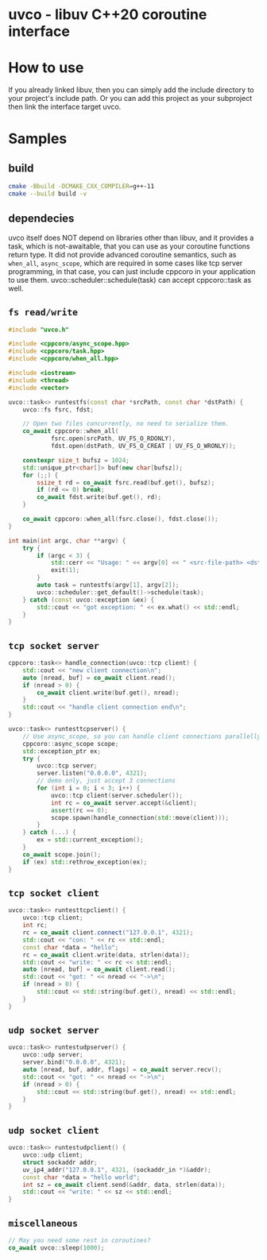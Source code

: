 # uvco - libuv C++20 coroutine interface

# How to use
If you already linked libuv, then you can simply add the include directory to your project's include path. Or you can add this project as your subproject then link the interface target uvco.

# Samples

## build

```bash
cmake -Bbuild -DCMAKE_CXX_COMPILER=g++-11
cmake --build build -v
```
## dependecies
uvco itself does NOT depend on libraries other than libuv, and it provides a task<T>, which is not-awaitable, that you can use as your coroutine functions return type. It did not provide advanced coroutine semantics, such as `when_all`, `async_scope`, which are required in some cases like tcp server programming, in that case, you can just include cppcoro in your application to use them. uvco::scheduler::schedule(task) can accept cppcoro::task as well.

## `fs read/write`
```c++
#include "uvco.h"

#include <cppcoro/async_scope.hpp>
#include <cppcoro/task.hpp>
#include <cppcoro/when_all.hpp>

#include <iostream>
#include <thread>
#include <vector>

uvco::task<> runtestfs(const char *srcPath, const char *dstPath) {
    uvco::fs fsrc, fdst;

    // Open two files concurrently, no need to serialize them.
    co_await cppcoro::when_all(
            fsrc.open(srcPath, UV_FS_O_RDONLY),
            fdst.open(dstPath, UV_FS_O_CREAT | UV_FS_O_WRONLY));

    constexpr size_t bufsz = 1024;
    std::unique_ptr<char[]> buf(new char[bufsz]);
    for (;;) {
        ssize_t rd = co_await fsrc.read(buf.get(), bufsz);
        if (rd <= 0) break;
        co_await fdst.write(buf.get(), rd);
    }

    co_await cppcoro::when_all(fsrc.close(), fdst.close());
}

int main(int argc, char **argv) {
    try {
        if (argc < 3) {
            std::cerr << "Usage: " << argv[0] << " <src-file-path> <dst-file-path>\n";
            exit(1);
        }
        auto task = runtestfs(argv[1], argv[2]);
        uvco::scheduler::get_default()->schedule(task);
    } catch (const uvco::exception &ex) {
        std::cout << "got exception: " << ex.what() << std::endl;
    }
}
```

## `tcp socket server`

```c++
cppcoro::task<> handle_connection(uvco::tcp client) {
    std::cout << "new client connection\n";
    auto [nread, buf] = co_await client.read();
    if (nread > 0) {
        co_await client.write(buf.get(), nread);
    }
    std::cout << "handle client connection end\n";
}

uvco::task<> runtesttcpserver() {
    // Use async_scope, so you can handle client connections parallelly
    cppcoro::async_scope scope;
    std::exception_ptr ex;
    try {
        uvco::tcp server;
        server.listen("0.0.0.0", 4321);
        // demo only, just accept 3 connections
        for (int i = 0; i < 3; i++) {
            uvco::tcp client(server.scheduler());
            int rc = co_await server.accept(&client);
            assert(rc == 0);
            scope.spawn(handle_connection(std::move(client)));
        }
    } catch (...) {
        ex = std::current_exception();
    }
    co_await scope.join();
    if (ex) std::rethrow_exception(ex);
}
```

## `tcp socket client`

```c++
uvco::task<> runtesttcpclient() {
    uvco::tcp client;
    int rc;
    rc = co_await client.connect("127.0.0.1", 4321);
    std::cout << "con: " << rc << std::endl;
    const char *data = "hello";
    rc = co_await client.write(data, strlen(data));
    std::cout << "write: " << rc << std::endl;
    auto [nread, buf] = co_await client.read();
    std::cout << "got: " << nread << "->\n";
    if (nread > 0) {
        std::cout << std::string(buf.get(), nread) << std::endl;
    }
}
```


## `udp socket server`

```c++
uvco::task<> runtestudpserver() {
    uvco::udp server;
    server.bind("0.0.0.0", 4321);
    auto [nread, buf, addr, flags] = co_await server.recv();
    std::cout << "got: " << nread << "->\n";
    if (nread > 0) {
        std::cout << std::string(buf.get(), nread) << std::endl;
    }
}
```

## `udp socket client`

```c++
uvco::task<> runtestudpclient() {
    uvco::udp client;
    struct sockaddr addr;
    uv_ip4_addr("127.0.0.1", 4321, (sockaddr_in *)&addr);
    const char *data = "hello world";
    int sz = co_await client.send(&addr, data, strlen(data));
    std::cout << "write: " << sz << std::endl;
}
```

## `miscellaneous`

```c++
// May you need some rest in coroutines?
co_await uvco::sleep(1000);
```
